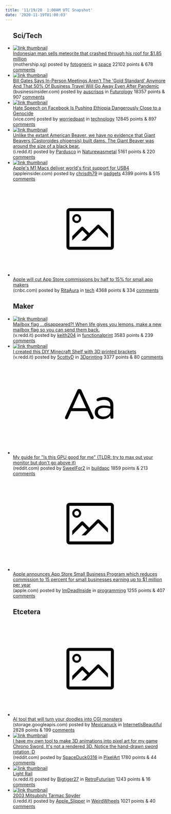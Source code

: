 ```yaml
---
title: '11/19/20  1:00AM UTC Snapshot'
date: '2020-11-19T01:00:03'
---
```

<ul>
<h2>Sci/Tech</h2>

<li><a href='https://mothership.sg/2020/11/indonesian-man-meteorite-millionaire/'><img src='https://b.thumbs.redditmedia.com/UOgOKah0wRpD2rA0uoH0ziUO6z4js5feZ02uv2HNojI.jpg' alt='link thumbnail'></a><div><div class='linkTitle'><a href='https://mothership.sg/2020/11/indonesian-man-meteorite-millionaire/'>Indonesian man sells meteorite that crashed through his roof for $1.85 million</a></div>(mothership.sg) posted by <a href='https://www.reddit.com/user/fotogneric'>fotogneric</a> in <a href='https://www.reddit.com/r/space'>space</a> 22102 points & 678 <a href='https://www.reddit.com/r/space/comments/jwe32j/indonesian_man_sells_meteorite_that_crashed/'>comments</a></div></li>

<li><a href='https://www.businessinsider.com/bill-gates-business-travel-office-work-predictions-post-pandemic-2020-11'><img src='https://b.thumbs.redditmedia.com/BI62QQjdd2okLeXg7HL-wqBUHWdGjc7pbzAr8giFgTI.jpg' alt='link thumbnail'></a><div><div class='linkTitle'><a href='https://www.businessinsider.com/bill-gates-business-travel-office-work-predictions-post-pandemic-2020-11'>Bill Gates Says In-Person Meetings Aren't The 'Gold Standard' Anymore And That 50% Of Business Travel Will Go Away Even After Pandemic</a></div>(businessinsider.com) posted by <a href='https://www.reddit.com/user/auscrisos'>auscrisos</a> in <a href='https://www.reddit.com/r/Futurology'>Futurology</a> 18357 points & 907 <a href='https://www.reddit.com/r/Futurology/comments/jwhwsq/bill_gates_says_inperson_meetings_arent_the_gold/'>comments</a></div></li>

<li><a href='https://www.vice.com/en/article/xg897a/hate-speech-on-facebook-is-pushing-ethiopia-dangerously-close-to-a-genocide'><img src='https://b.thumbs.redditmedia.com/lnQxjfEztrfeKB2g1QkmvXkNa76BRn95C56l-kMIJgs.jpg' alt='link thumbnail'></a><div><div class='linkTitle'><a href='https://www.vice.com/en/article/xg897a/hate-speech-on-facebook-is-pushing-ethiopia-dangerously-close-to-a-genocide'>Hate Speech on Facebook Is Pushing Ethiopia Dangerously Close to a Genocide</a></div>(vice.com) posted by <a href='https://www.reddit.com/user/worriedpast'>worriedpast</a> in <a href='https://www.reddit.com/r/technology'>technology</a> 12845 points & 897 <a href='https://www.reddit.com/r/technology/comments/jweo7r/hate_speech_on_facebook_is_pushing_ethiopia/'>comments</a></div></li>

<li><a href='https://i.redd.it/ypz800pqwzz51.jpg'><img src='https://b.thumbs.redditmedia.com/clTfyMvPomjCpfRLVLYZP_PQJaqFQcimtNjZqCgBtgQ.jpg' alt='link thumbnail'></a><div><div class='linkTitle'><a href='https://i.redd.it/ypz800pqwzz51.jpg'>Unlike the extant American Beaver, we have no evidence that Giant Beavers (Castoroides ohioensis) built dams. The Giant Beaver was around the size of a black bear.</a></div>(i.redd.it) posted by <a href='https://www.reddit.com/user/Pardusco'>Pardusco</a> in <a href='https://www.reddit.com/r/Naturewasmetal'>Naturewasmetal</a> 5161 points & 220 <a href='https://www.reddit.com/r/Naturewasmetal/comments/jwf9fg/unlike_the_extant_american_beaver_we_have_no/'>comments</a></div></li>

<li><a href='https://appleinsider.com/articles/20/11/18/apples-m1-macs-deliver-worlds-first-support-for-usb4'><img src='https://a.thumbs.redditmedia.com/6jjLHnYJbtdcVCAzqOV5BxuCZC0y16xdati0r3REoR0.jpg' alt='link thumbnail'></a><div><div class='linkTitle'><a href='https://appleinsider.com/articles/20/11/18/apples-m1-macs-deliver-worlds-first-support-for-usb4'>Apple's M1 Macs deliver world's first support for USB4</a></div>(appleinsider.com) posted by <a href='https://www.reddit.com/user/chrisdh79'>chrisdh79</a> in <a href='https://www.reddit.com/r/gadgets'>gadgets</a> 4399 points & 515 <a href='https://www.reddit.com/r/gadgets/comments/jwkb6k/apples_m1_macs_deliver_worlds_first_support_for/'>comments</a></div></li>

<li><a href='https://www.cnbc.com/2020/11/18/apple-will-cut-app-store-fees-by-half-to-15percent-for-small-developers.html'><svg version='1.1' viewBox='-34 -14 104 64' preserveAspectRatio='xMidYMid meet' xmlns='http://www.w3.org/2000/svg' xmlns:xlink='http://www.w3.org/1999/xlink'>
    <title>link thumbnail</title>
    <path d='M32,4H4A2,2,0,0,0,2,6V30a2,2,0,0,0,2,2H32a2,2,0,0,0,2-2V6A2,2,0,0,0,32,4ZM4,30V6H32V30Z'></path>
    <path d='M8.92,14a3,3,0,1,0-3-3A3,3,0,0,0,8.92,14Zm0-4.6A1.6,1.6,0,1,1,7.33,11,1.6,1.6,0,0,1,8.92,9.41Z'></path>
    <path d='M22.78,15.37l-5.4,5.4-4-4a1,1,0,0,0-1.41,0L5.92,22.9v2.83l6.79-6.79L16,22.18l-3.75,3.75H15l8.45-8.45L30,24V21.18l-5.81-5.81A1,1,0,0,0,22.78,15.37Z'></path>
    </svg></a><div><div class='linkTitle'><a href='https://www.cnbc.com/2020/11/18/apple-will-cut-app-store-fees-by-half-to-15percent-for-small-developers.html'>Apple will cut App Store commissions by half to 15% for small app makers</a></div>(cnbc.com) posted by <a href='https://www.reddit.com/user/RitaAura'>RitaAura</a> in <a href='https://www.reddit.com/r/tech'>tech</a> 4368 points & 334 <a href='https://www.reddit.com/r/tech/comments/jwev9q/apple_will_cut_app_store_commissions_by_half_to/'>comments</a></div></li>

<h2>Maker</h2>

<li><a href='https://v.redd.it/ssfmv8hj4zz51'><img src='https://b.thumbs.redditmedia.com/7IO9Ykoks9c84HEyvZs0_HUJ37c0ismpDsEkxJhVCtk.jpg' alt='link thumbnail'></a><div><div class='linkTitle'><a href='https://v.redd.it/ssfmv8hj4zz51'>Mailbox flag ...disappeared?! When life gives you lemons, make a new mailbox flag so you can send them back.</a></div>(v.redd.it) posted by <a href='https://www.reddit.com/user/keith204'>keith204</a> in <a href='https://www.reddit.com/r/functionalprint'>functionalprint</a> 3583 points & 239 <a href='https://www.reddit.com/r/functionalprint/comments/jwdbld/mailbox_flag_disappeared_when_life_gives_you/'>comments</a></div></li>

<li><a href='https://v.redd.it/caigpq0dqzz51'><img src='https://b.thumbs.redditmedia.com/39rGeo_rmmmnxslX8E6DioQuiWUPkLwURG0_3ikWWms.jpg' alt='link thumbnail'></a><div><div class='linkTitle'><a href='https://v.redd.it/caigpq0dqzz51'>I created this DIY Minecraft Shelf with 3D printed brackets</a></div>(v.redd.it) posted by <a href='https://www.reddit.com/user/5cottyD'>5cottyD</a> in <a href='https://www.reddit.com/r/3Dprinting'>3Dprinting</a> 3377 points & 80 <a href='https://www.reddit.com/r/3Dprinting/comments/jwetmu/i_created_this_diy_minecraft_shelf_with_3d/'>comments</a></div></li>

<li><a href='https://www.reddit.com/r/buildapc/comments/jwkms2/my_guide_for_is_this_gpu_good_for_me_tldr_try_to/'><svg version='1.1' viewBox='-34 -12 104 64' preserveAspectRatio='xMidYMid slice' xmlns='http://www.w3.org/2000/svg' xmlns:xlink='http://www.w3.org/1999/xlink'>
    <title>text link thumbnail</title>
    <path d='M12.19,8.84a1.45,1.45,0,0,0-1.4-1h-.12a1.46,1.46,0,0,0-1.42,1L1.14,26.56a1.29,1.29,0,0,0-.14.59,1,1,0,0,0,1,1,1.12,1.12,0,0,0,1.08-.77l2.08-4.65h11l2.08,4.59a1.24,1.24,0,0,0,1.12.83,1.08,1.08,0,0,0,1.08-1.08,1.64,1.64,0,0,0-.14-.57ZM6.08,20.71l4.59-10.22,4.6,10.22Z'>
    </path>
    <path d='M32.24,14.78A6.35,6.35,0,0,0,27.6,13.2a11.36,11.36,0,0,0-4.7,1,1,1,0,0,0-.58.89,1,1,0,0,0,.94.92,1.23,1.23,0,0,0,.39-.08,8.87,8.87,0,0,1,3.72-.81c2.7,0,4.28,1.33,4.28,3.92v.5a15.29,15.29,0,0,0-4.42-.61c-3.64,0-6.14,1.61-6.14,4.64v.05c0,2.95,2.7,4.48,5.37,4.48a6.29,6.29,0,0,0,5.19-2.48V26.9a1,1,0,0,0,1,1,1,1,0,0,0,1-1.06V19A5.71,5.71,0,0,0,32.24,14.78Zm-.56,7.7c0,2.28-2.17,3.89-4.81,3.89-1.94,0-3.61-1.06-3.61-2.86v-.06c0-1.8,1.5-3,4.2-3a15.2,15.2,0,0,1,4.22.61Z'>
    </path>
    </svg></a><div><div class='linkTitle'><a href='https://www.reddit.com/r/buildapc/comments/jwkms2/my_guide_for_is_this_gpu_good_for_me_tldr_try_to/'>My guide for "Is this GPU good for me" (TLDR: try to max out your monitor but don't go above it)</a></div>(reddit.com) posted by <a href='https://www.reddit.com/user/SweelFor2'>SweelFor2</a> in <a href='https://www.reddit.com/r/buildapc'>buildapc</a> 1859 points & 213 <a href='https://www.reddit.com/r/buildapc/comments/jwkms2/my_guide_for_is_this_gpu_good_for_me_tldr_try_to/'>comments</a></div></li>

<li><a href='https://www.apple.com/newsroom/2020/11/apple-announces-app-store-small-business-program/'><svg version='1.1' viewBox='-34 -14 104 64' preserveAspectRatio='xMidYMid meet' xmlns='http://www.w3.org/2000/svg' xmlns:xlink='http://www.w3.org/1999/xlink'>
    <title>link thumbnail</title>
    <path d='M32,4H4A2,2,0,0,0,2,6V30a2,2,0,0,0,2,2H32a2,2,0,0,0,2-2V6A2,2,0,0,0,32,4ZM4,30V6H32V30Z'></path>
    <path d='M8.92,14a3,3,0,1,0-3-3A3,3,0,0,0,8.92,14Zm0-4.6A1.6,1.6,0,1,1,7.33,11,1.6,1.6,0,0,1,8.92,9.41Z'></path>
    <path d='M22.78,15.37l-5.4,5.4-4-4a1,1,0,0,0-1.41,0L5.92,22.9v2.83l6.79-6.79L16,22.18l-3.75,3.75H15l8.45-8.45L30,24V21.18l-5.81-5.81A1,1,0,0,0,22.78,15.37Z'></path>
    </svg></a><div><div class='linkTitle'><a href='https://www.apple.com/newsroom/2020/11/apple-announces-app-store-small-business-program/'>Apple announces App Store Small Business Program which reduces commission to 15 percent for small businesses earning up to $1 million per year</a></div>(apple.com) posted by <a href='https://www.reddit.com/user/ImDeadInside'>ImDeadInside</a> in <a href='https://www.reddit.com/r/programming'>programming</a> 1255 points & 407 <a href='https://www.reddit.com/r/programming/comments/jwdzl5/apple_announces_app_store_small_business_program/'>comments</a></div></li>

<h2>Etcetera</h2>

<li><a href='https://storage.googleapis.com/chimera-painter/index.html'><svg version='1.1' viewBox='-34 -14 104 64' preserveAspectRatio='xMidYMid meet' xmlns='http://www.w3.org/2000/svg' xmlns:xlink='http://www.w3.org/1999/xlink'>
    <title>link thumbnail</title>
    <path d='M32,4H4A2,2,0,0,0,2,6V30a2,2,0,0,0,2,2H32a2,2,0,0,0,2-2V6A2,2,0,0,0,32,4ZM4,30V6H32V30Z'></path>
    <path d='M8.92,14a3,3,0,1,0-3-3A3,3,0,0,0,8.92,14Zm0-4.6A1.6,1.6,0,1,1,7.33,11,1.6,1.6,0,0,1,8.92,9.41Z'></path>
    <path d='M22.78,15.37l-5.4,5.4-4-4a1,1,0,0,0-1.41,0L5.92,22.9v2.83l6.79-6.79L16,22.18l-3.75,3.75H15l8.45-8.45L30,24V21.18l-5.81-5.81A1,1,0,0,0,22.78,15.37Z'></path>
    </svg></a><div><div class='linkTitle'><a href='https://storage.googleapis.com/chimera-painter/index.html'>AI tool that will turn your doodles into CGI monsters</a></div>(storage.googleapis.com) posted by <a href='https://www.reddit.com/user/Mexicanuck'>Mexicanuck</a> in <a href='https://www.reddit.com/r/InternetIsBeautiful'>InternetIsBeautiful</a> 2828 points & 199 <a href='https://www.reddit.com/r/InternetIsBeautiful/comments/jwfi4j/ai_tool_that_will_turn_your_doodles_into_cgi/'>comments</a></div></li>

<li><a href='https://www.reddit.com/gallery/jwm1k2'><img src='https://a.thumbs.redditmedia.com/l62WUpi2QY0X9vb5TRPscireZP-TH22h4xW120978A4.jpg' alt='link thumbnail'></a><div><div class='linkTitle'><a href='https://www.reddit.com/gallery/jwm1k2'>I have my own tool to make 3D animations into pixel art for my game Chrono Sword. It's not a rendered 3D. Notice the hand-drawn sword rotation :D</a></div>(reddit.com) posted by <a href='https://www.reddit.com/user/SpaceDuck0316'>SpaceDuck0316</a> in <a href='https://www.reddit.com/r/PixelArt'>PixelArt</a> 1780 points & 44 <a href='https://www.reddit.com/r/PixelArt/comments/jwm1k2/i_have_my_own_tool_to_make_3d_animations_into/'>comments</a></div></li>

<li><a href='https://v.redd.it/ef9q862zk0061'><img src='https://b.thumbs.redditmedia.com/poCa7syngD83b66sVPbeCbHBMCVNYt6kDVPAsowQOBA.jpg' alt='link thumbnail'></a><div><div class='linkTitle'><a href='https://v.redd.it/ef9q862zk0061'>Light Rail</a></div>(v.redd.it) posted by <a href='https://www.reddit.com/user/Bigtiger27'>Bigtiger27</a> in <a href='https://www.reddit.com/r/RetroFuturism'>RetroFuturism</a> 1243 points & 16 <a href='https://www.reddit.com/r/RetroFuturism/comments/jwhf42/light_rail/'>comments</a></div></li>

<li><a href='https://i.redd.it/vjks9wo40zz51.jpg'><img src='https://b.thumbs.redditmedia.com/y5uraaCUdNb2W_OX70G6r1D44bFwQyTxjepA1T-qZ2k.jpg' alt='link thumbnail'></a><div><div class='linkTitle'><a href='https://i.redd.it/vjks9wo40zz51.jpg'>2003 Mitsubishi Tarmac Spyder</a></div>(i.redd.it) posted by <a href='https://www.reddit.com/user/Apple_Slipper'>Apple_Slipper</a> in <a href='https://www.reddit.com/r/WeirdWheels'>WeirdWheels</a> 1021 points & 40 <a href='https://www.reddit.com/r/WeirdWheels/comments/jwd0q0/2003_mitsubishi_tarmac_spyder/'>comments</a></div></li>

</ul>
